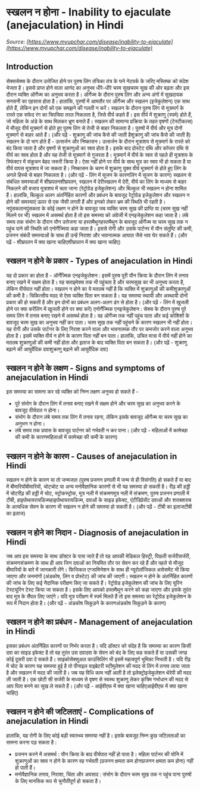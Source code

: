 # स्खलन न होना - Inability to ejaculate (anejaculation) in Hindi
_Source: [https://www.myupchar.com/disease/inability-to-ejaculate](https://www.myupchar.com/disease/inability-to-ejaculate)_

## Introduction
सेक्ससेक्स के दौरान उत्तेजित होने पर पुरुष लिंग तंत्रिका तंत्र के घने नेटवर्क के जरिए मस्तिष्क को संदेश भेजता है। इससे प्राप्त होने वाला आनंद का अनुभव धीरे-धीरे चरम सुखचरम सुख की ओर बढ़ता और इस दौरान व्यक्ति ऑर्गेज्म का अनुभव करता है। ऑर्गेज्म के दौरान पुरुष लिंग और अन्य अंगों में सुखदायक सनसनी का एहसास होता है। हालांकि, पुरुषों में आमतौर पर ऑर्गेज्म और स्खलन (इजेकुलेशन) एक साथ होते हैं, लेकिन इन दोनों को एक समझने की गलती न करें। स्खलन के दौरान पुरुष लिंग से मूत्रमार्ग के रास्ते एक सफेद रंग का चिपचिपा तरल निकलता है, जिसे वीर्य कहते हैं। इस वीर्य में शुक्राणु (स्पर्म) होते हैं, जो महिला के अंडे के साथ मिलकर भ्रूण बनाते हैं। स्खलन की सामान्य प्रक्रिया के तहत वृषणों (टेस्टीकल्स) में मौजूद वीर्य मूत्रमार्ग से होते हुए पुरुष लिंग से तेजी से बाहर निकलता है। पुरुषों में वीर्य और मूत्र दोनों मूत्रमार्ग से बाहर आते हैं।
(और पढ़ें - शुक्राणु की जांच कैसे की जाती हैशुक्राणु की जांच कैसे की जाती है)
स्खलन के दो भाग होते हैं - उत्सर्जन और निष्कासन। उत्सर्जन के दौरान मूत्राशय से मूत्रमार्ग के रास्ते को बंद किया जाता है और वृषणों से शुक्राणुओं का स्राव होता है। इसके बाद प्रोस्टेट ग्रंथि और कॉप्लर ग्रंथि से वीर्य का स्राव होता है और यह तेजी से मूत्रमार्ग से गुजरता है। मूत्रमार्ग में वीर्य के स्राव से पहले ही मूत्राशय के स्फिंक्टर में संकुचन बेहद जरूरी क्रिया है। ऐसा नहीं होने पर वीर्य के साथ मूत्र का स्राव भी हो सकता है या वीर्य वापस मूत्राशय में जा सकता है। निष्कासन के चरण में शुक्राणु युक्त वीर्य मूत्रमार्ग से होते हुए लिंग के अगले हिस्से से बाहर निकलता है।
(और पढ़ें - लिंग में सूजन के कारणलिंग में सूजन के कारण)
स्खलन से संबंधित समस्याओं में शीघ्रपतनशीघ्रपतन, स्खलन में देरीस्खलन में देरी, वीर्य का लिंग के माध्यम से बाहर निकलने की बजाय मूत्राशय में चला जाना (रेट्रोग्रेड इजेकुलेशन) और बिल्कुल भी स्खलन न होना शामिल हैं। हालांकि, बिल्कुल अलग अंतर्निहित कारणों और प्रबंधन के बावजूद रेट्रोग्रेड इजेकुलेशन और स्खलन न होने की समस्याएं ऊपर से एक जैसी लगती हैं और इनको लेकर भ्रम की स्थिति भी रहती है। नपुंसकतानपुंसकता के कोई लक्षण न होने के बावजूद जब व्यक्ति चरम सुख की प्राप्ति या (चरम सुख नहीं मिलने पर भी) स्खलन में असमर्थ होता है तो इस समस्या को अंग्रेजी में एनइजेकुलेशन कहा जाता है। लंबे समय तक संभोग के दौरान यौन उत्तेजना या हस्तमैथुनहस्तमैथुन के बावजूद ऑर्गेज्म या चरम सुख तक न पहुंच पाने की स्थिति को एनोर्गेज्मिया कहा जाता है। इससे रोगी और उसके पार्टनर में यौन संतुष्टि की कमी, प्रजनन संबंधी समस्याओं के साथ ही उन्हें निराशा और भावनात्मक आघात जैसे भाव घेर सकते हैं।
(और पढ़ें - शीघ्रपतन में क्या खाना चाहिएशीघ्रपतन में क्या खाना चाहिए)

## स्खलन न होने के प्रकार - Types of anejaculation in Hindi
यह दो प्रकार का होता है -
ऑर्गेज्मिक एनइजेकुलेशन : इसमें पुरुष पूरी यौन क्रिया के दौरान लिंग में तनाव बनाए रखने में सक्षम होता है। वह क्लाइमेक्स तक भी पहुंचता है और चरमसुख का भी अनुभव करता है, लेकिन वीर्यपात नहीं होता। स्खलन न होने का ये मतलब नहीं है कि व्यक्ति में शुक्राणुओं की कमीशुक्राणुओं की कमी है। चिकित्सीय मदद से ऐसा व्यक्ति पिता बन सकता है। यह समस्या स्थायी और अस्थायी दोनों प्रकार की हो सकती है और इन दोनों का प्रबंधन अलग-अलग ढंग से होता है।
(और पढ़ें - लिंग में खुजली होने पर क्या करेंलिंग में खुजली होने पर क्या करें)
एनोर्गेज्मिक एनइजेकुलेशन : सेक्स के दौरान पुरुष पूरे समय लिंग में तनाव बनाए रखने में असमर्थ होता है। वह ऑर्गेज्म तक नहीं पहुंच पाता और कई कोशिशों के बावजूद चरम सुख का अनुभव नहीं कर पाता। चरम सुख तक नहीं पहुंचने के कारण स्खलन भी नहीं होता। यह रोगी और उसके पार्टनर के लिए निराश करने वाला और भावनात्मक तौर पर कमजोर करने वाला अनुभव होता है। इसमें व्यक्ति वीर्य न होने के कारण पिता नहीं बन पाता। हालांकि, उचित मात्रा में वीर्य नहीं होने का मतलब शुक्राणुओं की कमी नहीं होता और इलाज के बाद व्यक्ति पिता बन सकता है।
(और पढ़ें - शुक्राणु बढ़ाने की आयुर्वेदिक दवाशुक्राणु बढ़ाने की आयुर्वेदिक दवा)

## स्खलन न होने के लक्षण - Signs and symptoms of anejaculation in Hindi
इस समस्या का सामना कर रहे व्यक्ति को निम्न लक्षण अनुभव हो सकते हैं -
- पूरे संभोग के दौरान लिंग में तनाव बनाए रखने में सक्षम होने और चरम सुख का अनुभव करने के बावजूद वीर्यपात न होना।
- संभोग के दौरान लंबे समय तक लिंग में तनाव रहना, लेकिन इसके बावजूद ऑर्गेज्म या चरम सुख का अनुभन न होना।
- लंबे समय तक प्रयास के बावजूद पार्टनर को गर्भवती न कर पाना।
(और पढ़ें - महिलाओं में कामेच्छा की कमी के कारणमहिलाओं में कामेच्छा की कमी के कारण)

## स्खलन न होने के कारण - Causes of anejaculation in Hindi
स्खलन न होने के कारण या तो जन्मजात (पुरुष प्रजनन प्रणाली में जन्म से ही विसंगति) हो सकते हैं या बाद में बीमारियोंबीमारियों, चोटचोट या अन्य मनोवैज्ञानिक कारणों से भी यह समस्या हो सकती है। रीढ़ की हड्डी में चोटरीढ़ की हड्डी में चोट, स्ट्रोकस्ट्रोक, मूत्र नली में संक्रमणमूत्र नली में संक्रमण, पुरुष प्रजनन प्रणाली में टीबी, हाइपोथायरायडिज्महाइपोथायरायडिज्म, दवाओं के साइड इफेक्ट, एंटीडिप्रेसेंट दवाओं और शराबशराब के अत्यधिक सेवन के कारण भी स्खलन न होने की समस्या हो सकती है।
(और पढ़ें - टीबी का इलाजटीबी का इलाज)

## स्खलन न होने का निदान - Diagnosis of anejaculation in Hindi
जब आप इस समस्या के साथ डॉक्टर के पास जाते हैं तो वह आपकी मेडिकल हिस्ट्री, पिछली सर्जरीसर्जरी, संक्रमणसंक्रमण के साथ ही आप जिन दवाओं का नियमित तौर पर सेवन कर रहे हैं और पहले से मौजूद बीमारियों के बारे में जानकारी लेंगे। फिजिकल एग्जामिनेशन के साथ ही न्यूरोलॉजिकल असेसमेंट भी किया जाएगा और जननांगों (अंडकोष, लिंग व प्रोस्टेट) की जांच की जाएगी। स्खलन न होने के अंतर्निहित कारणों की जांच के लिए कई नैदानिक परीक्षण किए जा सकते हैं।
रेट्रोग्रेड इजेकुलेशन की जांच के लिए यूरिन टेस्टयूरिन टेस्ट किया जा सकता है। इसके लिए आपको हस्तमैथुन करने को कहा जाएगा और इसके तुरंत बाद मूत्र के सैंपल लिए जाएंगे। यदि मूत्र परीक्षण में स्पर्म मिलते हैं तो इस समस्या का रेट्रोग्रेड इजेकुलेशन के रूप में निदान होता है।
(और पढ़ें - अंडकोष सिकुड़ने के कारणअंडकोष सिकुड़ने के कारण)

## स्खलन न होने का प्रबंधन - Management of anejaculation in Hindi
इसका प्रबंधन अंतर्निहित कारणों पर निर्भर करता है। यदि डॉक्टर को संदेह है कि समस्या का कारण किसी दवा का साइड इफेक्ट है तो वह तुरंत उस दवादवा के सेवन को बंद के लिए कह सकते हैं या उसकी जगह कोई दूसरी दवा दे सकते हैं। साइकोसेक्सुअल काउंसिलिंग भी इसमें महत्वपूर्ण भूमिका निभाती है। यदि रीढ़ में चोट के कारण यह समस्या हुई है तो पीनाइल वाइब्रेटरी स्टीमुलेशन की मदद से लिंग में तनाव लाया जाता है और स्खलन में मदद की जाती है। जब यह विधि काम नहीं आती है तो इलेक्ट्रोइजेकुलेशन थेरेपी की मदद ली जाती है। एक छोटी सी सर्जरी के माध्यम से वृषण से स्वस्थ शुक्राणु लेकर कृत्रिम गर्भाधान की मदद से आप पिता बनने का सुख ले सकते हैं।
(और पढ़ें - आईवीएफ में क्या खाना चाहिएआईवीएफ में क्या खाना चाहिए)

## स्खलन न होने की जटिलताएं - Complications of anejaculation in Hindi
हालांकि, यह रोगी के लिए कोई बड़ी स्वास्थ्य समस्या नहीं है। इसके बावजूद निम्न कुछ जटिलताओं का सामना करना पड़ सकता है :
- प्रजनन करने में असमर्थ : यौन क्रिया के बाद वीर्यपात नहीं हो पाता है। महिला पार्टनर की योनि में शुक्राणुओं का स्राव न होने के कारण वह गर्भवती (प्रजनन क्षमता कम होनाप्रजनन क्षमता कम होना) नहीं हो पाती हैं।
- मनोवैज्ञानिक तनाव, निराशा, चिंता और अवसाद : संभोग के दौरान चरम सुख तक न पहुंच पाना पुरुषों के लिए मानसिक रूप से चुनौतीपूर्ण हो सकता है।


